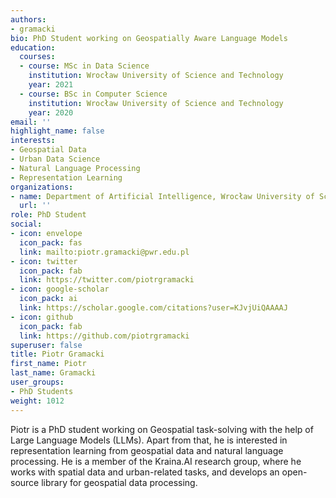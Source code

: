 ```yaml
---
authors:
- gramacki
bio: PhD Student working on Geospatially Aware Language Models
education:
  courses:
  - course: MSc in Data Science
    institution: Wrocław University of Science and Technology
    year: 2021
  - course: BSc in Computer Science
    institution: Wrocław University of Science and Technology
    year: 2020
email: ''
highlight_name: false
interests:
- Geospatial Data
- Urban Data Science
- Natural Language Processing
- Representation Learning
organizations:
- name: Department of Artificial Intelligence, Wrocław University of Science and Technology
  url: ''
role: PhD Student
social:
- icon: envelope
  icon_pack: fas
  link: mailto:piotr.gramacki@pwr.edu.pl
- icon: twitter
  icon_pack: fab
  link: https://twitter.com/piotrgramacki
- icon: google-scholar
  icon_pack: ai
  link: https://scholar.google.com/citations?user=KJvjUiQAAAAJ
- icon: github
  icon_pack: fab
  link: https://github.com/piotrgramacki
superuser: false
title: Piotr Gramacki
first_name: Piotr
last_name: Gramacki
user_groups:
- PhD Students
weight: 1012
---
```

Piotr is a PhD student working on Geospatial task-solving with the help of Large Language Models (LLMs). Apart from that, he is interested in representation learning from geospatial data and natural language processing. He is a member of the Kraina.AI research group, where he works with spatial data and urban-related tasks, and develops an open-source library for geospatial data processing.
